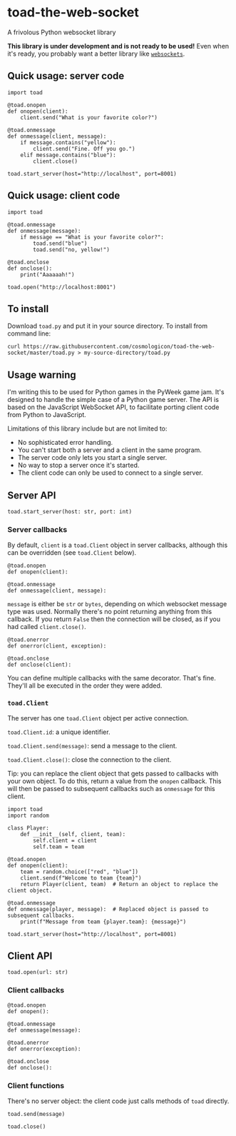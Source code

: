 # toad-the-web-socket
A frivolous Python websocket library

**This library is under development and is not ready to be used!** Even when it's ready, you
probably want a better library like [`websockets`](https://pypi.org/project/websockets/).

## Quick usage: server code

	import toad

	@toad.onopen
	def onopen(client):
		client.send("What is your favorite color?")
	
	@toad.onmessage
	def onmessage(client, message):
		if message.contains("yellow"):
			client.send("Fine. Off you go.")
		elif message.contains("blue"):
			client.close()

	toad.start_server(host="http://localhost", port=8001)

## Quick usage: client code

	import toad

	@toad.onmessage
	def onmessage(message):
		if message == "What is your favorite color?":
			toad.send("blue")
			toad.send("no, yellow!")

	@toad.onclose
	def onclose():
		print("Aaaaaah!")
	
	toad.open("http://localhost:8001")

## To install

Download `toad.py` and put it in your source directory. To install from command line:

	curl https://raw.githubusercontent.com/cosmologicon/toad-the-web-socket/master/toad.py > my-source-directory/toad.py

## Usage warning

I'm writing this to be used for Python games in the PyWeek game jam. It's designed to handle the
simple case of a Python game server. The API is based on the JavaScript WebSocket API, to
facilitate porting client code from Python to JavaScript.

Limitations of this library include but are not limited to:

* No sophisticated error handling.
* You can't start both a server and a client in the same program.
* The server code only lets you start a single server.
* No way to stop a server once it's started.
* The client code can only be used to connect to a single server.

## Server API

	toad.start_server(host: str, port: int)

### Server callbacks

By default, `client` is a `toad.Client` object in server callbacks, although this can be overridden
(see `toad.Client` below).

	@toad.onopen
	def onopen(client):

	@toad.onmessage
	def onmessage(client, message):

`message` is either be `str` or `bytes`, depending on which websocket message type was used.
Normally there's no point returning anything from this callback. If you return `False` then the
connection will be closed, as if you had called `client.close()`.

	@toad.onerror
	def onerror(client, exception):
	
	@toad.onclose
	def onclose(client):

You can define multiple callbacks with the same decorator. That's fine. They'll all be executed in
the order they were added.

### `toad.Client`

The server has one `toad.Client` object per active connection.

`toad.Client.id`: a unique identifier.

`toad.Client.send(message)`: send a message to the client.

`toad.Client.close()`: close the connection to the client.

Tip: you can replace the client object that gets passed to callbacks with your own object. To do
this, return a value from the `onopen` callback. This will then be passed to subsequent callbacks
such as `onmessage` for this client.

	import toad
	import random

	class Player:
		def __init__(self, client, team):
			self.client = client
			self.team = team

	@toad.onopen
	def onopen(client):
		team = random.choice(["red", "blue"])
		client.send(f"Welcome to team {team}")
		return Player(client, team)  # Return an object to replace the client object.
	
	@toad.onmessage
	def onmessage(player, message):  # Replaced object is passed to subsequent callbacks.
		print(f"Message from team {player.team}: {message}")

	toad.start_server(host="http://localhost", port=8001)

## Client API

	toad.open(url: str)

### Client callbacks

	@toad.onopen
	def onopen():

	@toad.onmessage
	def onmessage(message):
	
	@toad.onerror
	def onerror(exception):
	
	@toad.onclose
	def onclose():

### Client functions

There's no server object: the client code just calls methods of `toad` directly.

	toad.send(message)
	
	toad.close()

